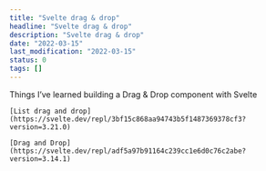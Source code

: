 ```yaml
---
title: "Svelte drag & drop"
headline: "Svelte drag & drop"
description: "Svelte drag & drop"
date: "2022-03-15"
last_modification: "2022-03-15"
status: 0
tags: []
---
```


Things I’ve learned building a Drag &amp; Drop component with Svelte

    [List drag and drop](https://svelte.dev/repl/3bf15c868aa94743b5f1487369378cf3?version=3.21.0)

    [Drag and Drop](https://svelte.dev/repl/adf5a97b91164c239cc1e6d0c76c2abe?version=3.14.1)